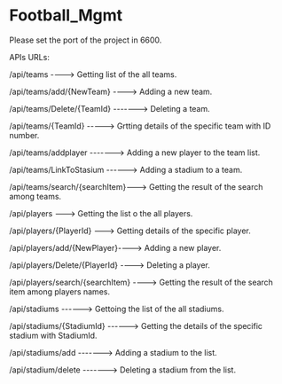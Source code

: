 # Football_Mgmt
Please set the port of the project in 6600. 

APIs URLs:

/api/teams ---->                     Getting list of the all teams.

/api/teams/add/{NewTeam} ---->           Adding a new team.

/api/teams/Delete/{TeamId} ------->        Deleting a team.

/api/teams/{TeamId}   ----->        Grtting details of the specific team with ID number.

/api/teams/addplayer ------->               Adding a new player to the team list.

/api/teams/LinkToStasium  ------>          Adding a stadium to a team. 

/api/teams/search/{searchItem}--->   Getting the result of the search among teams.



/api/players   --->                    Getting the list o the all players.

/api/players/{PlayerId}  --->          Getting details of the specific player.

/api/players/add/{NewPlayer}---->         Adding a new player.

/api/players/Delete/{PlayerId}   ---->      Deleting a player.

/api/players/search/{searchItem} ----> Getting the result of the search item among players names.


/api/stadiums ------>            Gettoing the list of the all stadiums.

/api/stadiums/{StadiumId} ------>    Getting the details of the specific stadium with StadiumId.

/api/stadiums/add ------->          Adding a stadium to the list. 

/api/stadium/delete ------->      Deleting a stadium from the list.


